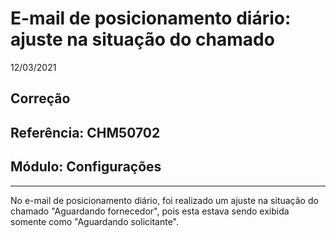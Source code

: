 # E-mail de posicionamento diário: ajuste na situação do chamado
12/03/2021
## Correção
## Referência: CHM50702
## Módulo: Configurações
***

No e-mail de posicionamento diário, foi realizado um ajuste na situação do chamado "Aguardando fornecedor", pois esta estava sendo exibida somente como "Aguardando solicitante".
